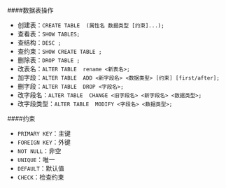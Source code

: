 ####数据表操作

- 创建表：`CREATE TABLE  (属性名 数据类型 [约束]...);`
- 查看表：`SHOW TABLES;`
- 查结构：`DESC ;`
- 查约束：`SHOW CREATE TABLE ;`
- 删除表：`DROP TABLE ;`
- 改表名：`ALTER TABLE  rename <新表名>;`
- 加字段：`ALTER TABLE  ADD <新字段名> <数据类型> [约束] [first/after];`
- 删字段：`ALTER TABLE  DROP <字段名>;`
- 改字段名：`ALTER TABLE  CHANGE <旧字段名> <新字段名> <数据类型>;`
- 改字段类型：`ALTER TABLE  MODIFY <字段名> <数据类型>;`

####约束

- `PRIMARY KEY`：主键
- `FOREIGN KEY`：外键
- `NOT NULL`：非空
- `UNIQUE`：唯一
- `DEFAULT`：默认值
- `CHECK`：检查约束


